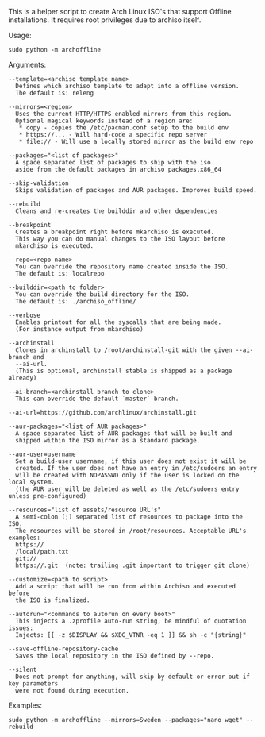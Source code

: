 This is a helper script to create Arch Linux ISO's that support
Offline installations. It requires root privileges due to archiso itself.

Usage:

	sudo python -m archoffline

Arguments:

	--template=<archiso template name>
	  Defines which archiso template to adapt into a offline version.
	  The default is: releng

	--mirrors=<region>
	  Uses the current HTTP/HTTPS enabled mirrors from this region.
	  Optional magical keywords instead of a region are:
	   * copy - copies the /etc/pacman.conf setup to the build env
	   * https://... - Will hard-code a specific repo server
	   * file:// - Will use a locally stored mirror as the build env repo

	--packages="<list of packages>"
	  A space separated list of packages to ship with the iso
	  aside from the default packages in archiso packages.x86_64

	--skip-validation
	  Skips validation of packages and AUR packages. Improves build speed.

	--rebuild
	  Cleans and re-creates the builddir and other dependencies

	--breakpoint
	  Creates a breakpoint right before mkarchiso is executed.
	  This way you can do manual changes to the ISO layout before
	  mkarchiso is executed.

	--repo=<repo name>
	  You can override the repository name created inside the ISO.
	  The default is: localrepo

	--builddir=<path to folder>
	  You can override the build directory for the ISO.
	  The default is: ./archiso_offline/

	--verbose
	  Enables printout for all the syscalls that are being made.
	  (For instance output from mkarchiso)

	--archinstall
	  Clones in archinstall to /root/archinstall-git with the given --ai-branch and
	  --ai-url.
	  (This is optional, archinstall stable is shipped as a package already)

	--ai-branch=<archinstall branch to clone>
	  This can override the default `master` branch.

    --ai-url=https://github.com/archlinux/archinstall.git

	--aur-packages="<list of AUR packages>"
	  A space separated list of AUR packages that will be built and
	  shipped within the ISO mirror as a standard package.

	--aur-user=username
	  Set a build-user username, if this user does not exist it will be
	  created. If the user does not have an entry in /etc/sudoers an entry
	  will be created with NOPASSWD only if the user is locked on the local system.
	  (the AUR user will be deleted as well as the /etc/sudoers entry unless pre-configured)

	--resources="list of assets/resource URL's"
	  A semi-colon (;) separated list of resources to package into the ISO.
	  The resources will be stored in /root/resources. Acceptable URL's examples:
	  https://
	  /local/path.txt
	  git://
	  https://.git  (note: trailing .git important to trigger git clone)

	--customize=<path to script>
	  Add a script that will be run from within Archiso and executed before
	  the ISO is finalized.

	--autorun="<commands to autorun on every boot>"
	  This injects a .zprofile auto-run string, be mindful of quotation issues:
	  Injects: [[ -z $DISPLAY && $XDG_VTNR -eq 1 ]] && sh -c "{string}"

	--save-offline-repository-cache
	  Saves the local repository in the ISO defined by --repo.

	--silent
	  Does not prompt for anything, will skip by default or error out if key parameters
	  were not found during execution.

Examples:

	sudo python -m archoffline --mirrors=Sweden --packages="nano wget" --rebuild